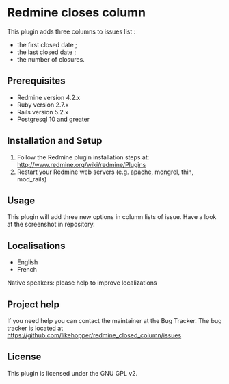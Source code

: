 # Redmine closes column

This plugin adds three columns to issues list :
- the first closed date ;
- the last closed date ;
- the number of closures.

## Prerequisites

- Redmine version 4.2.x
- Ruby version 2.7.x
- Rails version 5.2.x
- Postgresql 10 and greater

## Installation and Setup

1. Follow the Redmine plugin installation steps at: http://www.redmine.org/wiki/redmine/Plugins 
2. Restart your Redmine web servers (e.g. apache, mongrel, thin, mod_rails)

## Usage

This plugin will add three new options in column lists of issue. Have a look at the screenshot in repository.

## Localisations

* English
* French

Native speakers: please help to improve localizations

## Project help

If you need help you can contact the maintainer at the Bug Tracker. The bug tracker is located at https://github.com/likehopper/redmine_closed_column/issues

## License

This plugin is licensed under the GNU GPL v2. 